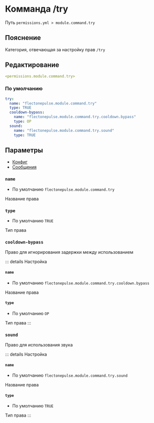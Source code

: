 # Комманда /try
Путь `permissions.yml > module.command.try`

## Пояснение
Категория, отвечающая за настройку прав `/try`

## Редактирование
```yaml
<permissions.module.command.try>
```

### По умолчанию
```yaml
try:
  name: "flectonepulse.module.command.try"
  type: TRUE
  cooldown-bypass:
    name: "flectonepulse.module.command.try.cooldown.bypass"
    type: OP
  sound:
    name: "flectonepulse.module.command.try.sound"
    type: TRUE
```

## Параметры

- [Конфиг](/en/config/module/command/try/)
- [Сообщения](/en/messages/ru_ru/module/command/try/)

### `name`
- По умолчанию `flectonepulse.module.command.try`

Название права

### `type`
- По умолчанию `TRUE`

Тип права

### `cooldown-bypass`

Право для игнорирования задержки между использованием

::: details Настройка
#### `name`
- По умолчанию `flectonepulse.module.command.try.cooldown.bypass`

Название права

#### `type`
- По умолчанию `OP`

Тип права
:::

### `sound`

Право для использования звука

::: details Настройка
#### `name`
- По умолчанию `flectonepulse.module.command.try.sound`

Название права

#### `type`
- По умолчанию `TRUE`

Тип права
:::

<!--@include: @/en/parts/permission.md-->

